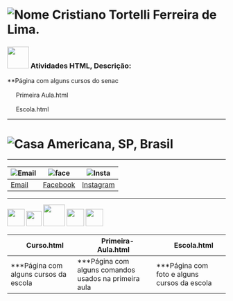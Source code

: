 # ![Nome](http://learncodeonline.in/mascot.png) Cristiano Tortelli Ferreira de Lima.
### <img src="https://cdn.icon-icons.com/icons2/844/PNG/512/HTML5_icon-icons.com_67090.png" width="50" height="50"> Atividades HTML, Descrição:



**Página com alguns cursos do senac

<img src="https://www.webcoursesbangkok.com/wp-content/uploads/2015/04/Tick.png" width="16" height="16"> Primeira Aula.html




<img src="https://www.webcoursesbangkok.com/wp-content/uploads/2015/04/Tick.png" width="16" height="16"> Escola.html




---

# ![Casa](https://image4.owler.com/logo/town-of-hillsboro-beach_owler_20160227_142008_large.png) Americana, SP, Brasil
 
***
|![Email](http://freedownloadscenter.com/icons/png/32/1670/1670360.png)|![face](https://www.visiblelogic.com/blog/wp-content/uploads/2012/11/facebook_32.png)|![Insta](http://iradex.net/wp-content/uploads/2018/10/instagram-logo.png)|
|------|---------|----------|
|[Email](mailto:hoornettmonster@gmail.com)|[Facebook](https://www.facebook.com/tortellee)|[Instagram](https://www.instagram.com/cristiano.tortellii/)       

---

<img src="https://assets.ubuntu.com/v1/29985a98-ubuntu-logo32.png" width="40" height="40"> <img src="https://upload.wikimedia.org/wikipedia/commons/c/ca/LinkedIn_logo_initials.png" width="35" height="35"> <img src="https://cdn.icon-icons.com/icons2/844/PNG/512/HTML5_icon-icons.com_67090.png" width="50" height="50"> <img src="https://cdn1.iconfinder.com/data/icons/social-media-vol-1-1/24/_github-512.png" width="40" height="40"> <img src="https://upload.wikimedia.org/wikipedia/commons/d/dd/Microsoft_Office_2013_logo.svg" width="40" height="40">




|<img src="https://www.webcoursesbangkok.com/wp-content/uploads/2015/04/Tick.png" width="16" height="16"> Curso.html|<img src="https://www.webcoursesbangkok.com/wp-content/uploads/2015/04/Tick.png" width="16" height="16"> Primeira-Aula.html|<img src="https://www.webcoursesbangkok.com/wp-content/uploads/2015/04/Tick.png" width="16" height="16"> Escola.html|
|------|---------|----------|
|***Página com alguns cursos da escola|***Página com alguns comandos usados na primeira aula|***Página com foto e alguns cursos da escola
